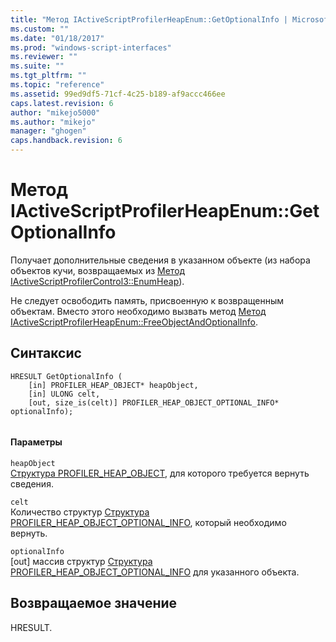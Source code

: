 ```yaml
---
title: "Метод IActiveScriptProfilerHeapEnum::GetOptionalInfo | Microsoft Docs"
ms.custom: ""
ms.date: "01/18/2017"
ms.prod: "windows-script-interfaces"
ms.reviewer: ""
ms.suite: ""
ms.tgt_pltfrm: ""
ms.topic: "reference"
ms.assetid: 99ed9df5-71cf-4c25-b189-af9accc466ee
caps.latest.revision: 6
author: "mikejo5000"
ms.author: "mikejo"
manager: "ghogen"
caps.handback.revision: 6
---
```

# Метод IActiveScriptProfilerHeapEnum::GetOptionalInfo
Получает дополнительные сведения в указанном объекте \(из набора объектов кучи, возвращаемых из [Метод IActiveScriptProfilerControl3::EnumHeap](../../winscript/reference/iactivescriptprofilercontrol3-enumheap-method.md)\).  
  
 Не следует освободить память, присвоенную к возвращенным объектам.  Вместо этого необходимо вызвать метод [Метод IActiveScriptProfilerHeapEnum::FreeObjectAndOptionalInfo](../../winscript/reference/iactivescriptprofilerheapenum-freeobjectandoptionalinfo-method.md).  
  
## Синтаксис  
  
```  
HRESULT GetOptionalInfo (  
    [in] PROFILER_HEAP_OBJECT* heapObject,  
    [in] ULONG celt,  
    [out, size_is(celt)] PROFILER_HEAP_OBJECT_OPTIONAL_INFO* optionalInfo);  
  
```  
  
#### Параметры  
 `heapObject`  
 [Структура PROFILER\_HEAP\_OBJECT](../../winscript/reference/profiler-heap-object-structure.md), для которого требуется вернуть сведения.  
  
 `celt`  
 Количество структур [Структура PROFILER\_HEAP\_OBJECT\_OPTIONAL\_INFO](../../winscript/reference/profiler-heap-object-optional-info-structure.md), который необходимо вернуть.  
  
 `optionalInfo`  
 \[out\] массив структур [Структура PROFILER\_HEAP\_OBJECT\_OPTIONAL\_INFO](../../winscript/reference/profiler-heap-object-optional-info-structure.md) для указанного объекта.  
  
## Возвращаемое значение  
 HRESULT.